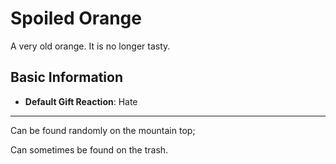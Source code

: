 # Spoiled Orange

A very old orange. It is no longer tasty.

## Basic Information

- **Default Gift Reaction**: Hate

---
Can be found randomly on the mountain top;

Can sometimes be found on the trash.
